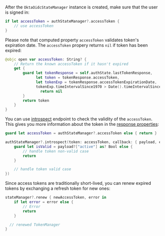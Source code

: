 After the `OktaOidcStateManager` instance is created, make sure that the user is signed in:

```swift
if let accessToken = authStateManager?.accessToken {
    // use accessToken
}
```

Please note that computed property `accessToken` validates token's expiration date. The `accessToken` propery returns `nil` if token has been expired:

```swift
@objc open var accessToken: String? {
    // Return the known accessToken if it hasn't expired
    get {
        guard let tokenResponse = self.authState.lastTokenResponse,
              let token = tokenResponse.accessToken,
              let tokenExp = tokenResponse.accessTokenExpirationDate,
              tokenExp.timeIntervalSince1970 > Date().timeIntervalSince1970 else {
                return nil
        }
        return token
    }
}
```

You can use [introspect](https://developer.okta.com/docs/api/resources/oidc/#introspect) endpoint to check the validity of the `accessToken`. This gives you more information about the token in the [response properties](https://developer.okta.com/docs/api/resources/oidc/#response-properties-3):

```swift
guard let accessToken = authStateManager?.accessToken else { return }

authStateManager?.introspect(token: accessToken, callback: { payload, error in
    guard let isValid = payload?["active"] as? Bool else {
        // handle token non-valid case
        return
    }

    // handle token valid case
})
```

Since access tokens are traditionally short-lived, you can renew expired tokens by exchanging a refresh token for new ones:

```swift
stateManager?.renew { newAccessToken, error in
    if let error = error else {
        // Error
        return
    }

  // renewed TokenManager
}
```
